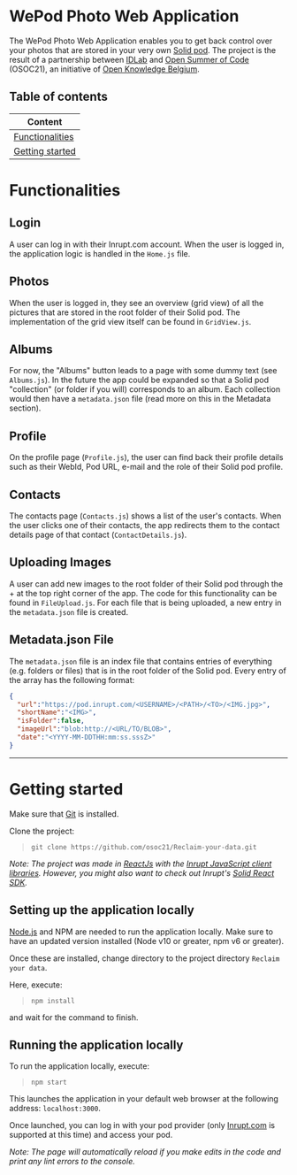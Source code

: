 # WePod Photo Web Application
The WePod Photo Web Application enables you to get back control over your photos that are stored in your very own [Solid pod](https://signup.pod.inrupt.com/). The project is the result of a partnership between [IDLab](https://idlab.technology/) and [Open Summer of Code](https://osoc.be/) (OSOC21), an initiative of [Open Knowledge Belgium](https://openknowledge.be/). 

## Table of contents

| Content|
|--------|
| [Functionalities](#functionalities) |
| [Getting started](#getting-started) |

# Functionalities
## Login
A user can log in with their Inrupt.com account. When the user is logged in, the application logic is handled in the `Home.js` file.

## Photos
When the user is logged in, they see an overview (grid view) of all the pictures that are stored in the root folder of their Solid pod.  The implementation of the grid view itself can be found in `GridView.js`.

## Albums
For now, the "Albums" button leads to a page with some dummy text (see `Albums.js`). In the future the app could be expanded so that a Solid pod "collection" (or folder if you will) corresponds to an album. Each collection would then have a `metadata.json` file (read more on this in the Metadata section).

## Profile
On the profile page (`Profile.js`), the user can find back their profile details such as their WebId, Pod URL, e-mail and the role of their Solid pod profile.

## Contacts
The contacts page (`Contacts.js`) shows a list of the user's contacts. When the user clicks one of their contacts, the app redirects them to the contact details page of that contact (`ContactDetails.js`).

## Uploading Images
A user can add new images to the root folder of their Solid pod through the + at the top right corner of the app. The code for this functionality can be found in `FileUpload.js`. For each file that is being uploaded, a new entry in the `metadata.json` file is created.

## Metadata.json File
The `metadata.json` file is an index file that contains entries of everything (e.g. folders or files) that is in the root folder of the Solid pod. Every entry of the array has the following format:

```json
{
  "url":"https://pod.inrupt.com/<USERNAME>/<PATH>/<TO>/<IMG.jpg>",
  "shortName":"<IMG>",
  "isFolder":false,
  "imageUrl":"blob:http://<URL/TO/BLOB>",
  "date":"<YYYY-MM-DDTHH:mm:ss.sssZ>"
}
```

---

# Getting started 

Make sure that [Git](https://git-scm.com/downloads) is installed.

Clone the project: 

> `git clone https://github.com/osoc21/Reclaim-your-data.git`

*Note: The project was made in [ReactJs](https://reactjs.org/) with the [Inrupt JavaScript client libraries](https://docs.inrupt.com/developer-tools/javascript/client-libraries/). However, you might also want to check out Inrupt's [Solid React SDK](https://docs.inrupt.com/developer-tools/javascript/react-sdk/).*

## Setting up the application locally

[Node.js](https://nodejs.org/en/download/) and NPM are needed to run the application locally. Make sure to have an updated version installed (Node v10 or greater, npm v6 or greater).

Once these are installed, change directory to the project directory `Reclaim your data`.

Here, execute:

> `npm install` 

and wait for the command to finish.

## Running the application locally

To run the application locally, execute:

> `npm start`

This launches the application in your default web browser at the following address: `localhost:3000`.

Once launched, you can log in with your pod provider (only [Inrupt.com](https://podbrowser.inrupt.com/login) is supported at this time) and access your pod.

*Note: The page will automatically reload if you make edits in the code and print any lint errors to the console.*